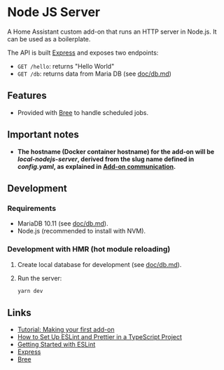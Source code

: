 # Node JS Server

A Home Assistant custom add-on that runs an HTTP server in Node.js. It can be used as a boilerplate.

The API is built [Express](https://expressjs.com/) and exposes two endpoints:

- `GET /hello`: returns "Hello World"
- `GET /db`: returns data from Maria DB (see [doc/db.md](doc/db.md))

## Features

- Provided with [Bree](https://www.npmjs.com/package/bree) to handle scheduled jobs.

## Important notes

- **The hostname (Docker container hostname) for the add-on will be *local-nodejs-server*, derived from the slug name defined in *config.yaml*, as explained in [Add-on communication](https://developers.home-assistant.io/docs/add-ons/communication).**

## Development

### Requirements

- MariaDB 10.11 (see [doc/db.md](doc/db.md)).
- Node.js (recommended to install with NVM).

### Development with HMR (hot module reloading)

1. Create local database for development (see [doc/db.md](doc/db.md)).
2. Run the server:

    ```bash
    yarn dev
    ```

## Links

- [Tutorial: Making your first add-on](https://developers.home-assistant.io/docs/add-ons/tutorial)
- [How to Set Up ESLint and Prettier in a TypeScript Project](https://dev.to/forhad96/-how-to-set-up-eslint-and-prettier-in-a-typescript-project-3pi2)
- [Getting Started with ESLint](https://eslint.org/docs/latest/use/getting-started)
- [Express](https://expressjs.com/)
- [Bree](https://www.npmjs.com/package/bree)
